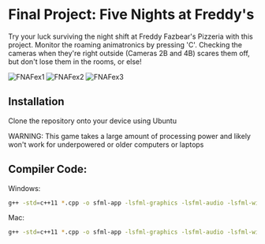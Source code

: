# Final Project: Five Nights at Freddy's

Try your luck surviving the night shift at Freddy Fazbear's Pizzeria with this project. Monitor the roaming animatronics by pressing 'C'. Checking the cameras when they're right outside (Cameras 2B and 4B) scares them off, but don't lose them in the rooms, or else!


![FNAFex1](https://github.com/user-attachments/assets/623dcd3c-8f4e-49e2-a9d9-1ff3667a6f4c)
![FNAFex2](https://github.com/user-attachments/assets/8e03d4e1-681a-44d4-9b67-9286c5d7cb1d)
![FNAFex3](https://github.com/user-attachments/assets/df770e50-b0b5-49b2-8f05-456be5c160de)

## Installation
Clone the repository onto your device using Ubuntu

WARNING: This game takes a large amount of processing power and likely won't work for underpowered or older computers or laptops

## Compiler Code:
Windows:
```bash
g++ -std=c++11 *.cpp -o sfml-app -lsfml-graphics -lsfml-audio -lsfml-window -lsfml-system
```
Mac:
```bash
g++ -std=c++11 *.cpp -o sfml-app -lsfml-graphics -lsfml-audio -lsfml-window -lsfml-system -I/usr/local/opt/sfml@2/include -L/usr/local/opt/sfml@2/lib
```
